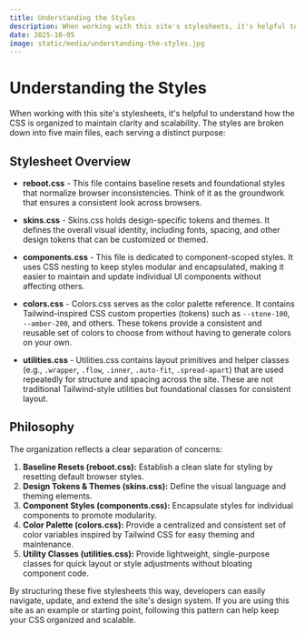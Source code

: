 ```yaml
---
title: Understanding the Styles
description: When working with this site's stylesheets, it's helpful to understand how the CSS is organized to maintain clarity and scalability.
date: 2025-10-05
image: static/media/understanding-the-styles.jpg
---
```


# Understanding the Styles

When working with this site's stylesheets, it's helpful to understand how the CSS is organized to maintain clarity and scalability. The styles are broken down into five main files, each serving a distinct purpose:

## Stylesheet Overview

- **reboot.css** - This file contains baseline resets and foundational styles that normalize browser inconsistencies. Think of it as the groundwork that ensures a consistent look across browsers.

- **skins.css** - Skins.css holds design-specific tokens and themes. It defines the overall visual identity, including fonts, spacing, and other design tokens that can be customized or themed.

- **components.css** - This file is dedicated to component-scoped styles. It uses CSS nesting to keep styles modular and encapsulated, making it easier to maintain and update individual UI components without affecting others.

- **colors.css** - Colors.css serves as the color palette reference. It contains Tailwind-inspired CSS custom properties (tokens) such as `--stone-100`, `--amber-200`, and others. These tokens provide a consistent and reusable set of colors to choose from without having to generate colors on your own.

- **utilities.css** - Utilities.css contains layout primitives and helper classes (e.g., `.wrapper`, `.flow`, `.inner`, `.auto-fit`, `.spread-apart`) that are used repeatedly for structure and spacing across the site. These are not traditional Tailwind-style utilities but foundational classes for consistent layout.

## Philosophy

The organization reflects a clear separation of concerns:

1. **Baseline Resets (reboot.css):** Establish a clean slate for styling by resetting default browser styles.
2. **Design Tokens & Themes (skins.css):** Define the visual language and theming elements.
3. **Component Styles (components.css):** Encapsulate styles for individual components to promote modularity.
4. **Color Palette (colors.css):** Provide a centralized and consistent set of color variables inspired by Tailwind CSS for easy theming and maintenance.
5. **Utility Classes (utilities.css):** Provide lightweight, single-purpose classes for quick layout or style adjustments without bloating component code.

By structuring these five stylesheets this way, developers can easily navigate, update, and extend the site's design system. If you are using this site as an example or starting point, following this pattern can help keep your CSS organized and scalable.
